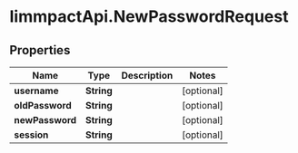 # IimmpactApi.NewPasswordRequest

## Properties
Name | Type | Description | Notes
------------ | ------------- | ------------- | -------------
**username** | **String** |  | [optional] 
**oldPassword** | **String** |  | [optional] 
**newPassword** | **String** |  | [optional] 
**session** | **String** |  | [optional] 


